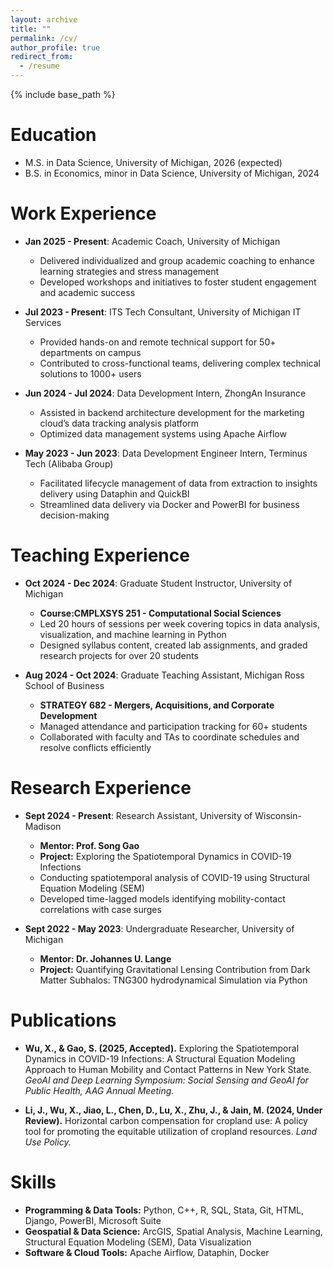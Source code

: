 ```yaml
---
layout: archive
title: ""
permalink: /cv/
author_profile: true
redirect_from:
  - /resume
---
```


{% include base_path %}

Education
======
* M.S. in Data Science, University of Michigan, 2026 (expected)
* B.S. in Economics, minor in Data Science, University of Michigan, 2024

Work Experience
======
* **Jan 2025 - Present**: Academic Coach, University of Michigan  
  * Delivered individualized and group academic coaching to enhance learning strategies and stress management  
  * Developed workshops and initiatives to foster student engagement and academic success  

* **Jul 2023 - Present**: ITS Tech Consultant, University of Michigan IT Services  
  * Provided hands-on and remote technical support for 50+ departments on campus  
  * Contributed to cross-functional teams, delivering complex technical solutions to 1000+ users  

* **Jun 2024 - Jul 2024**: Data Development Intern, ZhongAn Insurance  
  * Assisted in backend architecture development for the marketing cloud’s data tracking analysis platform  
  * Optimized data management systems using Apache Airflow  

* **May 2023 - Jun 2023**: Data Development Engineer Intern, Terminus Tech (Alibaba Group)  
  * Facilitated lifecycle management of data from extraction to insights delivery using Dataphin and QuickBI  
  * Streamlined data delivery via Docker and PowerBI for business decision-making

Teaching Experience
======
* **Oct 2024 - Dec 2024**: Graduate Student Instructor, University of Michigan
  * **Course:CMPLXSYS 251 - Computational Social Sciences**
  * Led 20 hours of sessions per week covering topics in data analysis, visualization, and machine learning in Python  
  * Designed syllabus content, created lab assignments, and graded research projects for over 20 students  

* **Aug 2024 - Oct 2024**: Graduate Teaching Assistant, Michigan Ross School of Business
  * **STRATEGY 682 - Mergers, Acquisitions, and Corporate Development**
  * Managed attendance and participation tracking for 60+ students  
  * Collaborated with faculty and TAs to coordinate schedules and resolve conflicts efficiently  

Research Experience
======
* **Sept 2024 - Present**: Research Assistant, University of Wisconsin-Madison
  * **Mentor: Prof. Song Gao**
  * **Project:** Exploring the Spatiotemporal Dynamics in COVID-19 Infections
  * Conducting spatiotemporal analysis of COVID-19 using Structural Equation Modeling (SEM)  
  * Developed time-lagged models identifying mobility-contact correlations with case surges  

* **Sept 2022 - May 2023**: Undergraduate Researcher, University of Michigan
  * **Mentor: Dr. Johannes U. Lange**
  * **Project:** Quantifying Gravitational Lensing Contribution from Dark Matter Subhalos: TNG300 hydrodynamical Simulation via Python  

Publications
======
* **Wu, X., & Gao, S. (2025, Accepted).** Exploring the Spatiotemporal Dynamics in COVID-19 Infections: A Structural Equation Modeling Approach to Human Mobility and Contact Patterns in New York State. *GeoAI and Deep Learning Symposium: Social Sensing and GeoAI for Public Health, AAG Annual Meeting.*  

* **Li, J., Wu, X., Jiao, L., Chen, D., Lu, X., Zhu, J., & Jain, M. (2024, Under Review).** Horizontal carbon compensation for cropland use: A policy tool for promoting the equitable utilization of cropland resources. *Land Use Policy.*  

Skills
======
* **Programming & Data Tools:** Python, C++, R, SQL, Stata, Git, HTML, Django, PowerBI, Microsoft Suite  
* **Geospatial & Data Science:** ArcGIS, Spatial Analysis, Machine Learning, Structural Equation Modeling (SEM), Data Visualization  
* **Software & Cloud Tools:** Apache Airflow, Dataphin, Docker  

